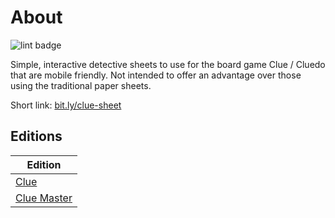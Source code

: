 # About

![lint badge](https://img.shields.io/github/actions/workflow/status/LowlyDBA/clue-sheet/super-linter.yml?branch=main)

Simple, interactive detective sheets to use for the board game Clue / Cluedo that are mobile friendly.
Not intended to offer an advantage over those using the traditional paper sheets.

Short link: [bit.ly/clue-sheet](https://bit.ly/clue-sheet)

## Editions

| Edition |
| ------- |
| [Clue](https://lowlydba.github.io/clue-sheet/clue) |
| [Clue Master](https://lowlydba.github.io/clue-sheet/clue-master) |
